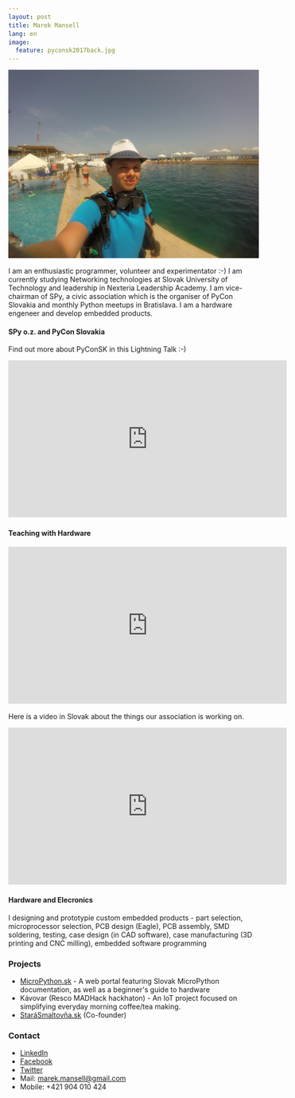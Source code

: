 ```yaml
---
layout: post
title: Marek Mansell
lang: en
image:
  feature: pyconsk2017back.jpg
---
```


![Malta](/images/malta_18_pool.jpg)

I am an enthusiastic programmer, volunteer and experimentator :-) I am currently studying Networking technologies at Slovak University of Technology and leadership in Nexteria Leadership Academy. I am vice-chairman of SPy, a civic association which is the organiser of PyCon Slovakia and monthly Python meetups in Bratislava. I am a hardware engeneer and develop embedded products.

#### SPy o.z. and PyCon Slovakia

Find out more about PyConSK in this Lightning Talk :-)
<iframe width="560" height="315" src="https://www.youtube.com/embed/XsKUP23WPxY?rel=0&amp;controls=0&amp;showinfo=0&amp;start=432" frameborder="0" allow="autoplay; encrypted-media" allowfullscreen></iframe>

#### Teaching with Hardware

<iframe width="560" height="315" src="https://www.youtube.com/embed/cM5DdhZD9aY" frameborder="0" allow="autoplay; encrypted-media" allowfullscreen></iframe>

Here is a video in Slovak about the things our association is working on.
<iframe width="560" height="315" src="https://www.youtube.com/embed/sQNQT-0ySMw" frameborder="0" allow="autoplay; encrypted-media" allowfullscreen></iframe>

#### Hardware and Elecronics

I designing and prototypie custom embedded products - part selection, microprocessor selection, PCB design (Eagle), PCB assembly, SMD soldering, testing, case design (in CAD software), case manufacturing (3D printing and CNC milling), embedded software programming

### Projects

*   [MicroPython.sk](http://micropython.sk/) - A web portal featuring Slovak MicroPython documentation, as well as a beginner's guide to hardware
*   Kávovar (Resco MADHack hackhaton) - An IoT project focused on simplifying everyday morning coffee/tea making.
*   [StaráSmaltov&#x0148;a.sk](#) (Co-founder)


### Contact

* [LinkedIn](https://www.linkedin.com/in/marekmansell)
* [Facebook](http://facebook.com/marekmansell)
* [Twitter](http://twitter.com/marekmansell)
* Mail: marek.mansell@gmail.com
* Mobile: +421 904 010 424
